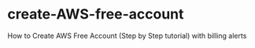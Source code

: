 # create-AWS-free-account
How to Create AWS Free Account (Step by Step tutorial) with billing alerts
